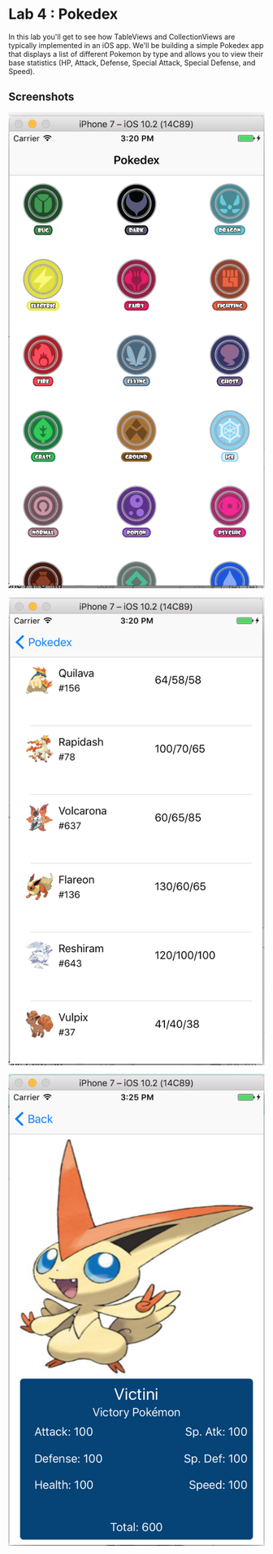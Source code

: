 # Lab 4 : Pokedex #

In this lab you'll get to see how TableViews and CollectionViews are typically implemented in an iOS app. We'll be building a simple Pokedex app that displays a list of different Pokemon by type and allows you to view their base statistics (HP, Attack, Defense, Special Attack, Special Defense, and Speed).

## Screenshots ##

![](/README-images/pokedex-1.png)

![](/README-images/pokedex-2.png)

![](/README-images/pokedex-3.png)
